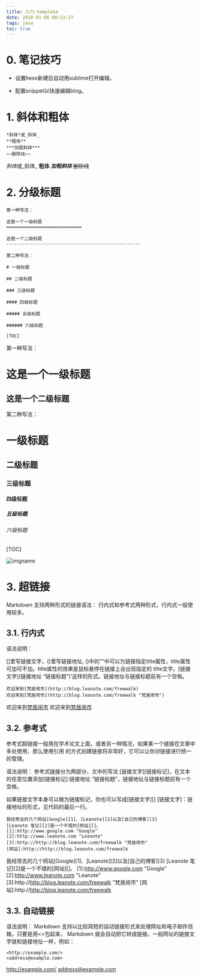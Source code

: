 ```yaml
---
title: 入门-template
date: 2018-01-06 00:53:27
tags: java
toc: true
---
```


# 0. 笔记技巧

- 设置hexo新建后自动用sublime打开编辑。

- 配置snippet以快速编辑blog。

# 1. 斜体和粗体

```
*斜体*或_斜体_
**粗体**
***加粗斜体***
~~删除线~~
```

*斜体*或_斜体_
**粗体**
***加粗斜体***
~~删除线~~

<!-- more -->

# 2. 分级标题
```
第一种写法：

这是一个一级标题
============================

这是一个二级标题
--------------------------------------------------

第二种写法：

# 一级标题

## 二级标题

### 三级标题

#### 四级标题

##### 五级标题

###### 六级标题

[TOC]
```

第一种写法：

这是一个一级标题
============================

这是一个二级标题
--------------------------------------------------

第二种写法：

# 一级标题

## 二级标题

### 三级标题

#### 四级标题

##### 五级标题

###### 六级标题

[TOC]

![imgname](http://notebook-1255399141.cossh.myqcloud.com/common/%E5%A4%B4%E5%83%8F/66/1.jpg "imgname")

# 3. 超链接
Markdown 支持两种形式的链接语法： 行内式和参考式两种形式，行内式一般使用较多。

## 3.1. 行内式

语法说明：

[]里写链接文字，()里写链接地址, ()中的”“中可以为链接指定title属性，title属性可加可不加。title属性的效果是鼠标悬停在链接上会出现指定的 title文字。[链接文字](链接地址 “链接标题”)’这样的形式。链接地址与链接标题前有一个空格。

```
欢迎来到[梵居闹市](http://blog.leanote.com/freewalk)
欢迎来到[梵居闹市](http://blog.leanote.com/freewalk "梵居闹市")
```
欢迎来到[梵居闹市](http://blog.leanote.com/freewalk)
欢迎来到[梵居闹市](http://blog.leanote.com/freewalk "梵居闹市")

## 3.2. 参考式

参考式超链接一般用在学术论文上面，或者另一种情况，如果某一个链接在文章中多处使用，那么使用引用 的方式创建链接将非常好，它可以让你对链接进行统一的管理。

语法说明： 
参考式链接分为两部分，文中的写法 [链接文字][链接标记]，在文本的任意位置添加[链接标记]:链接地址 “链接标题”，链接地址与链接标题前有一个空格。

如果链接文字本身可以做为链接标记，你也可以写成[链接文字][] 
[链接文字]：链接地址的形式，见代码的最后一行。

```
我经常去的几个网站[Google][1]、[Leanote][2]以及[自己的博客][3]
[Leanote 笔记][2]是一个不错的[网站][]。
[1]:http://www.google.com "Google"
[2]:http://www.leanote.com "Leanote"
[3]:http://http://blog.leanote.com/freewalk "梵居闹市"
[网站]:http://http://blog.leanote.com/freewalk
```
我经常去的几个网站[Google][1]、[Leanote][2]以及[自己的博客][3]
[Leanote 笔记][2]是一个不错的[网站][]。
[1]:http://www.google.com "Google"
[2]:http://www.leanote.com "Leanote"
[3]:http://http://blog.leanote.com/freewalk "梵居闹市"
[网站]:http://http://blog.leanote.com/freewalk

## 3.3. 自动链接

语法说明： 
Markdown 支持以比较简短的自动链接形式来处理网址和电子邮件信箱，只要是用<>包起来， Markdown 就会自动把它转成链接。一般网址的链接文字就和链接地址一样，例如：
```
<http://example.com/>
<address@example.com>
```
<http://example.com/>
<address@example.com>